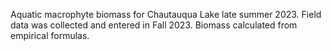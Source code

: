 Aquatic macrophyte biomass for Chautauqua Lake late summer 2023. 
Field data was collected and entered in Fall 2023. 
Biomass calculated from empirical formulas. 
